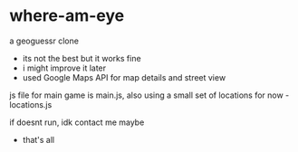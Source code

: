 # where-am-eye
a geoguessr clone

+ its not the best but it works fine
+ i might improve it later
+ used Google Maps API for map details and street view

js file for main game is main.js, 
also using a small set of locations for now - locations.js


if doesnt run, idk contact me maybe


+ that's all
